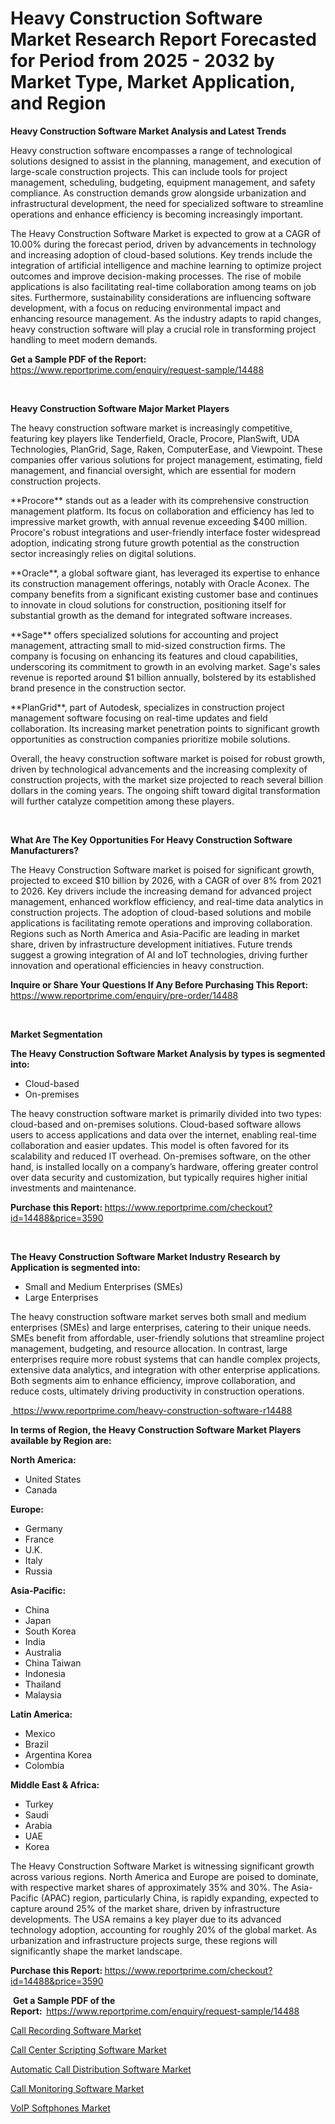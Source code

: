 <p><h1>Heavy Construction Software Market Research Report Forecasted for Period from 2025 -  2032 by Market Type, Market Application, and Region</h1></p><p><strong>Heavy Construction Software Market Analysis and Latest Trends</strong></p>
<p><p>Heavy construction software encompasses a range of technological solutions designed to assist in the planning, management, and execution of large-scale construction projects. This can include tools for project management, scheduling, budgeting, equipment management, and safety compliance. As construction demands grow alongside urbanization and infrastructural development, the need for specialized software to streamline operations and enhance efficiency is becoming increasingly important.</p><p>The Heavy Construction Software Market is expected to grow at a CAGR of 10.00% during the forecast period, driven by advancements in technology and increasing adoption of cloud-based solutions. Key trends include the integration of artificial intelligence and machine learning to optimize project outcomes and improve decision-making processes. The rise of mobile applications is also facilitating real-time collaboration among teams on job sites. Furthermore, sustainability considerations are influencing software development, with a focus on reducing environmental impact and enhancing resource management. As the industry adapts to rapid changes, heavy construction software will play a crucial role in transforming project handling to meet modern demands.</p></p>
<p><strong>Get a Sample PDF of the Report:&nbsp;</strong> <a href="https://www.reportprime.com/enquiry/request-sample/14488?utm_campaign=1991&utm_medium=2&utm_source=Github&utm_content=ia&utm_term=20032025&utm_id=heavy-construction-software">https://www.reportprime.com/enquiry/request-sample/14488</a></p>
<p>&nbsp;</p>
<p><strong>Heavy Construction Software Major Market Players</strong></p>
<p><p>The heavy construction software market is increasingly competitive, featuring key players like Tenderfield, Oracle, Procore, PlanSwift, UDA Technologies, PlanGrid, Sage, Raken, ComputerEase, and Viewpoint. These companies offer various solutions for project management, estimating, field management, and financial oversight, which are essential for modern construction projects.</p><p>**Procore** stands out as a leader with its comprehensive construction management platform. Its focus on collaboration and efficiency has led to impressive market growth, with annual revenue exceeding $400 million. Procore's robust integrations and user-friendly interface foster widespread adoption, indicating strong future growth potential as the construction sector increasingly relies on digital solutions.</p><p>**Oracle**, a global software giant, has leveraged its expertise to enhance its construction management offerings, notably with Oracle Aconex. The company benefits from a significant existing customer base and continues to innovate in cloud solutions for construction, positioning itself for substantial growth as the demand for integrated software increases.</p><p>**Sage** offers specialized solutions for accounting and project management, attracting small to mid-sized construction firms. The company is focusing on enhancing its features and cloud capabilities, underscoring its commitment to growth in an evolving market. Sage's sales revenue is reported around $1 billion annually, bolstered by its established brand presence in the construction sector.</p><p>**PlanGrid**, part of Autodesk, specializes in construction project management software focusing on real-time updates and field collaboration. Its increasing market penetration points to significant growth opportunities as construction companies prioritize mobile solutions.</p><p>Overall, the heavy construction software market is poised for robust growth, driven by technological advancements and the increasing complexity of construction projects, with the market size projected to reach several billion dollars in the coming years. The ongoing shift toward digital transformation will further catalyze competition among these players.</p></p>
<p>&nbsp;</p>
<p><strong>What Are The Key Opportunities For Heavy Construction Software Manufacturers?</strong></p>
<p><p>The Heavy Construction Software market is poised for significant growth, projected to exceed $10 billion by 2026, with a CAGR of over 8% from 2021 to 2026. Key drivers include the increasing demand for advanced project management, enhanced workflow efficiency, and real-time data analytics in construction projects. The adoption of cloud-based solutions and mobile applications is facilitating remote operations and improving collaboration. Regions such as North America and Asia-Pacific are leading in market share, driven by infrastructure development initiatives. Future trends suggest a growing integration of AI and IoT technologies, driving further innovation and operational efficiencies in heavy construction.</p></p>
<p><strong>Inquire or Share Your Questions If Any Before Purchasing This Report:</strong> <a href="https://www.reportprime.com/enquiry/pre-order/14488?utm_campaign=1991&utm_medium=2&utm_source=Github&utm_content=ia&utm_term=20032025&utm_id=heavy-construction-software">https://www.reportprime.com/enquiry/pre-order/14488</a></p>
<p>&nbsp;</p>
<p><strong>Market Segmentation</strong></p>
<p><strong>The Heavy Construction Software Market Analysis by types is segmented into:</strong></p>
<p><ul><li>Cloud-based</li><li>On-premises</li></ul></p>
<p><p>The heavy construction software market is primarily divided into two types: cloud-based and on-premises solutions. Cloud-based software allows users to access applications and data over the internet, enabling real-time collaboration and easier updates. This model is often favored for its scalability and reduced IT overhead. On-premises software, on the other hand, is installed locally on a company’s hardware, offering greater control over data security and customization, but typically requires higher initial investments and maintenance.</p></p>
<p><strong>Purchase this Report:&nbsp;</strong><a href="https://www.reportprime.com/checkout?id=14488&price=3590&utm_campaign=1991&utm_medium=2&utm_source=Github&utm_content=ia&utm_term=20032025&utm_id=heavy-construction-software">https://www.reportprime.com/checkout?id=14488&price=3590</a></p>
<p>&nbsp;</p>
<p><strong>The Heavy Construction Software Market Industry Research by Application is segmented into:</strong></p>
<p><ul><li>Small and Medium Enterprises (SMEs)</li><li>Large Enterprises</li></ul></p>
<p><p>The heavy construction software market serves both small and medium enterprises (SMEs) and large enterprises, catering to their unique needs. SMEs benefit from affordable, user-friendly solutions that streamline project management, budgeting, and resource allocation. In contrast, large enterprises require more robust systems that can handle complex projects, extensive data analytics, and integration with other enterprise applications. Both segments aim to enhance efficiency, improve collaboration, and reduce costs, ultimately driving productivity in construction operations.</p></p>
<p><a href="https://www.reportprime.com/heavy-construction-software-r14488?utm_campaign=1991&utm_medium=2&utm_source=Github&utm_content=ia&utm_term=20032025&utm_id=heavy-construction-software">&nbsp;https://www.reportprime.com/heavy-construction-software-r14488</a></p>
<p><strong>In terms of Region, the Heavy Construction Software Market Players available by Region are:</strong></p>
<p>
    <p> <strong> North America: </strong>
        <ul>
            <li>United States</li>
            <li>Canada</li>
        </ul>
        </p> 
    <p> <strong> Europe: </strong>
        <ul>
            <li>Germany</li>
            <li>France</li>
            <li>U.K.</li>
            <li>Italy</li>
            <li>Russia</li>
        </ul>
        </p> 
    <p> <strong> Asia-Pacific: </strong>
        <ul>
            <li>China</li>
            <li>Japan</li>
            <li>South Korea</li>
            <li>India</li>
            <li>Australia</li>
            <li>China Taiwan</li>
            <li>Indonesia</li>
            <li>Thailand</li>
            <li>Malaysia</li>
        </ul>
        </p> 
    <p> <strong> Latin America: </strong>
        <ul>
            <li>Mexico</li>
            <li>Brazil</li>
            <li>Argentina Korea</li>
            <li>Colombia</li>
        </ul>
        </p> 
    <p> <strong> Middle East & Africa: </strong>
        <ul>
            <li>Turkey</li>
            <li>Saudi</li>
            <li>Arabia</li>
            <li>UAE</li>
            <li>Korea</li>
        </ul>
    </p>
    </p>
<p><p>The Heavy Construction Software Market is witnessing significant growth across various regions. North America and Europe are poised to dominate, with respective market shares of approximately 35% and 30%. The Asia-Pacific (APAC) region, particularly China, is rapidly expanding, expected to capture around 25% of the market share, driven by infrastructure developments. The USA remains a key player due to its advanced technology adoption, accounting for roughly 20% of the global market. As urbanization and infrastructure projects surge, these regions will significantly shape the market landscape.</p></p>
<p><strong>Purchase this Report: </strong><a href="https://www.reportprime.com/checkout?id=14488&price=3590&utm_campaign=1991&utm_medium=2&utm_source=Github&utm_content=ia&utm_term=20032025&utm_id=heavy-construction-software">https://www.reportprime.com/checkout?id=14488&price=3590</a></p>
<p>&nbsp;<strong>Get a Sample PDF of the Report:&nbsp;&nbsp;</strong><a href="https://www.reportprime.com/enquiry/request-sample/14488?utm_campaign=1991&utm_medium=2&utm_source=Github&utm_content=ia&utm_term=20032025&utm_id=heavy-construction-software">https://www.reportprime.com/enquiry/request-sample/14488</a></p>
<p><strong></strong></p>
<p><p><a href="https://github.com/gfellcincot4/Market-Research-Report-List-1/blob/main/call-recording-software-market.md?utm_campaign=1991&utm_medium=2&utm_source=Github&utm_content=ia&utm_term=20032025&utm_id=heavy-construction-software">Call Recording Software Market</a></p><p><a href="https://github.com/wraggfomath/Market-Research-Report-List-1/blob/main/call-center-scripting-software-market.md?utm_campaign=1991&utm_medium=2&utm_source=Github&utm_content=ia&utm_term=20032025&utm_id=heavy-construction-software">Call Center Scripting Software Market</a></p><p><a href="https://github.com/alawnhvicay/Market-Research-Report-List-1/blob/main/automatic-call-distribution-software-market.md?utm_campaign=1991&utm_medium=2&utm_source=Github&utm_content=ia&utm_term=20032025&utm_id=heavy-construction-software">Automatic Call Distribution Software Market</a></p><p><a href="https://github.com/countpapajwp/Market-Research-Report-List-1/blob/main/call-monitoring-software-market.md?utm_campaign=1991&utm_medium=2&utm_source=Github&utm_content=ia&utm_term=20032025&utm_id=heavy-construction-software">Call Monitoring Software Market</a></p><p><a href="https://github.com/ranewknaller/Market-Research-Report-List-1/blob/main/voip-softphones-market.md?utm_campaign=1991&utm_medium=2&utm_source=Github&utm_content=ia&utm_term=20032025&utm_id=heavy-construction-software">VoIP Softphones Market</a></p></p>
